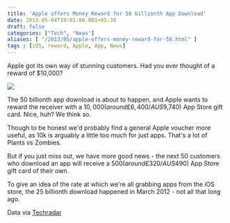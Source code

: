 ```yaml
---
title: 'Apple offers Money Reward for 50 billionth App Download'
date: 2013-05-04T19:01:00.001+05:30
draft: false
categories: ["Tech", "News"]
aliases: [ "/2013/05/apple-offers-money-reward-for-50.html" ]
tags : [iOS, reward, Apple, App, News]
---
```


Apple got its own way of stunning customers. Had you ever thought of a reward of $10,000?

  

[![](https://3.bp.blogspot.com/-nxb-IDjWllA/UYUNKlE951I/AAAAAAAABQE/TCx4bX60e1Q/s1600/apple_moneypile.png)](https://3.bp.blogspot.com/-nxb-IDjWllA/UYUNKlE951I/AAAAAAAABQE/TCx4bX60e1Q/s1600/apple_moneypile.png)

  
The 50 billionth app download is about to happen, and Apple wants to reward the receiver with a $10,000 (around £6,400/AUS$9,740) App Store gift card. Nice, huh? We think so.  
  
Though to be honest we'd probably find a general Apple voucher more useful, as 10k is arguably a little too much for just apps. That's a lot of Plants vs Zombies.  
  
But if you just miss out, we have more good news - the next 50 customers who download an app will receive a $500 (around £320/AUS$490) App Store gift card of their own.  
  
To give an idea of the rate at which we're all grabbing apps from the iOS store, the 25 billionth download happened in March 2012 - not all that long ago.

  

Data via [Techradar](https://www.techradar.com/us/news/phone-and-communications/mobile-phones/apple-offers-big-reward-for-50-billionth-app-download-1149142?src=rss&attr=all)